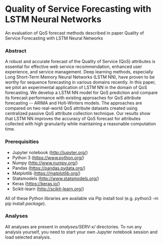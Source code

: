 # Quality of Service Forecasting with LSTM Neural Networks

An evaluation of QoS forecast methods described in paper Quality of Service Forecasting with LSTM Neural Networks

### Abstract
A robust and accurate forecast of the Quality of Service (QoS) attributes is essential for effective web service recommendation, enhanced user experience, and service management. Deep learning methods, especially Long Short-Term Memory Neural Networks (LSTM NN), have proven to be worthy for sequence forecasting in various domains recently. In this paper, we pilot an experimental application of LSTM NN in the domain of QoS forecasting. We develop a LSTM NN model for QoS prediction and compare its forecast performance with existing approaches for QoS attribute forecasting -- ARIMA and Holt-Winters models. The approaches are compared on two real-world QoS attribute datasets created using centralized passive QoS attribute collection technique. Our results show that LSTM NN improves the accuracy of QoS forecast for attributes collected with high granularity while maintaining a reasonable computation time.

### Prerequisities
* Jupyter notebook (http://jupyter.org/)
* Python 3 (https://www.python.org/)
* Numpy (http://www.numpy.org/)
* Pandas (https://pandas.pydata.org/)
* Matplotlib (https://matplotlib.org/)
* Statsmodels (http://www.statsmodels.org/)
* Keras (https://keras.io/)
* Scikit-learn (http://scikit-learn.org/)

All of these Python libraries are available via Pip install tool (e.g. python3 -m pip install *package*).

### Analyses

All analyses are present in *analyses/SERV-x/* directories. To run any analysis yourself, you need to start your own Jupyter notebook session and load selected analysis.

